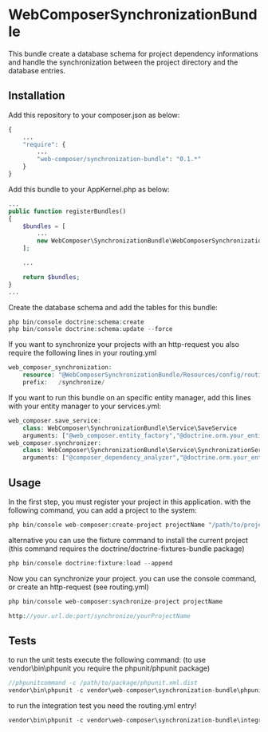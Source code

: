 WebComposerSynchronizationBundle
================================

This bundle create a database schema for project dependency informations and handle the synchronization between the project directory and the database entries.

Installation
------------

Add this repository to your composer.json as below:

```php
{
    ...
    "require": {
        ...
        "web-composer/synchronization-bundle": "0.1.*"
    }
}
```

Add this bundle to your AppKernel.php as below:

```php
...
public function registerBundles()
{
    $bundles = [
        ...
        new WebComposer\SynchronizationBundle\WebComposerSynchronizationBundle(),
    ];

    ...

    return $bundles;
}
...
```

Create the database schema and add the tables for this bundle:

```php
php bin/console doctrine:schema:create
php bin/console doctrine:schema:update --force
```

If you want to synchronize your projects with an http-request you also
require the following lines in your routing.yml

```php
web_composer_synchronization:
    resource: "@WebComposerSynchronizationBundle/Resources/config/routing.yml"
    prefix:   /synchronize/
```

If you want to run this bundle on an specific entity manager, add this lines with
your entity manager to your services.yml:

```php
web_composer.save_service:
    class: WebComposer\SynchronizationBundle\Service\SaveService
    arguments: ["@web_composer.entity_factory","@doctrine.orm.your_entity_manager"]
web_composer.synchronizer:
    class: WebComposer\SynchronizationBundle\Service\SynchronizationService
    arguments: ["@composer_dependency_analyzer","@doctrine.orm.your_entity_manager","@web_composer.save_service","@web_composer.entity_factory"]
```

Usage
-----

In the first step, you must register your project in this application.
with the following command, you can add a project to the system:

```php
php bin/console web-composer:create-project projectName "/path/to/project"
```

alternative you can use the fixture command to install the current project
(this command requires the doctrine/doctrine-fixtures-bundle package)

```php
php bin/console doctrine:fixture:load --append
```

Now you can synchronize your project. you can use the console command, or create an http-request (see routing.yml)

```php
php bin/console web-composer:synchronize-project projectName
```

```php
http://your.url.de:port/synchronize/yourProjectName
```

Tests
-----

to run the unit tests execute the following command:
(to use vendor\bin\phpunit you require the phpunit/phpunit package)

```php
//phpunitcommand -c /path/to/package/phpunit.xml.dist
vendor\bin\phpunit -c vendor\web-composer\synchronization-bundle\phpunit.xml.dist
```

to run the integration test you need the routing.yml entry!

```php
vendor\bin\phpunit -c vendor\web-composer\synchronization-bundle\integration.xml.dist
```